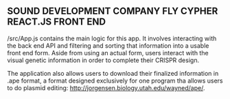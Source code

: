 ## SOUND DEVELOPMENT COMPANY FLY CYPHER REACT.JS FRONT END

/src/App.js contains the main logic for this app. It involves interacting with the back end API and filtering and sorting that information into a usable front end form. Aside from using an actual form, users interact with the visual genetic information in order to complete their CRISPR design. 

The application also allows users to download their finalized information in .ape format, a format designed exclusively for one program tha allows users to do plasmid editing: http://jorgensen.biology.utah.edu/wayned/ape/.
